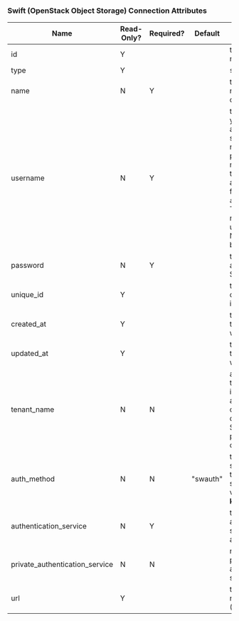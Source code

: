 ### Swift (OpenStack Object Storage) Connection Attributes

|Name|Read-Only?|Required?|Default|Description|
|----|---------|---------|-------|-----------|
|id|Y| | |the connection's numeric identifier
|type|Y| | |`swift`
|name|N|Y| |the descriptive name given to the connection
|username|N|Y| |the username you use to access the Swift service. If required by your provider, you might also have to enter the account in the following format: `account:username`. This format is not required when using a Tenant Name (see below).
|password|N|Y| |the password assigned to your Swift account
|unique_id|Y| | |the unique connection's identifier
|created_at|Y| | |the date and time the connection was created
|updated_at|Y| | |the date and time the connection was last updated
|tenant_name|N|N| |a container used to group or isolate resources and/or identity objects, as defined by your Swift service provider. It is optional attribute
|auth_method|N|N|"swauth"|the authorization system used by the identity service. Possible values: **swauth**, **keystone**
|authentication_service|N|Y| |the url of the authentication service used to authenticate you
|private_authentication_service|N|N| |name of the private authetication service
|url|Y| | |the connection resource URL (API)
